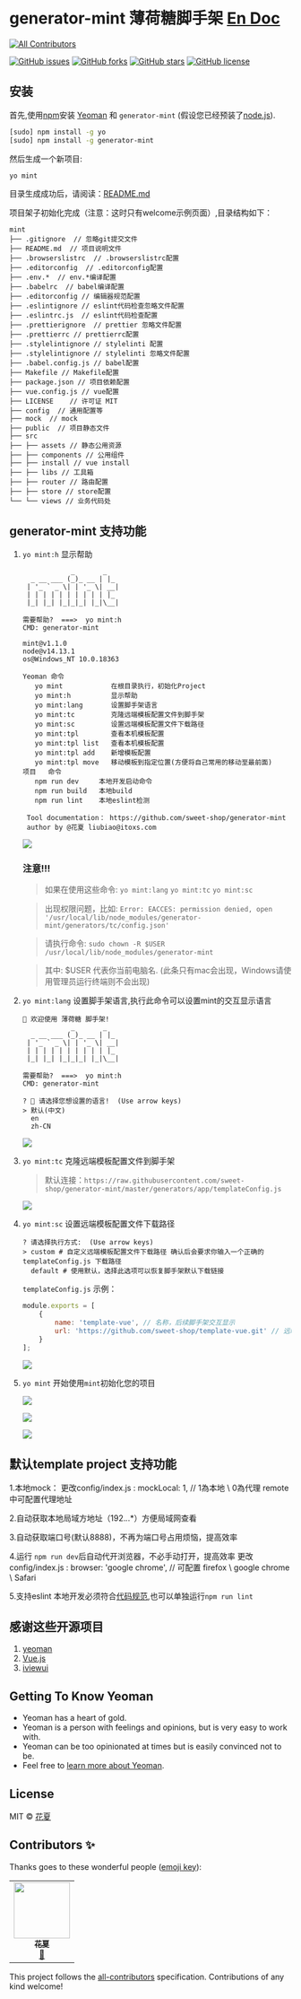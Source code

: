 # generator-mint 薄荷糖脚手架 [En Doc](./README_EN.md)
<!-- ALL-CONTRIBUTORS-BADGE:START - Do not remove or modify this section -->
[![All Contributors](https://img.shields.io/badge/all_contributors-1-orange.svg?style=flat-square)](#contributors-)
<!-- ALL-CONTRIBUTORS-BADGE:END -->

[![GitHub issues](https://img.shields.io/github/issues/sweet-shop/generator-mint.svg)](https://github.com/sweet-shop/generator-mint/issues)
[![GitHub forks](https://img.shields.io/github/forks/sweet-shop/generator-mint.svg)](https://github.com/sweet-shop/generator-mint/network)
[![GitHub stars](https://img.shields.io/github/stars/sweet-shop/generator-mint.svg)](https://github.com/sweet-shop/generator-mint/stargazers)
[![GitHub license](https://img.shields.io/github/license/sweet-shop/generator-mint.svg)](https://github.com/sweet-shop/generator-mint/blob/master/LICENSE)

## 安装

首先,使用[npm](https://www.npmjs.com/)安装 [Yeoman](http://yeoman.io) 和 `generator-mint` (假设您已经预装了[node.js](https://nodejs.org/)).

```bash
[sudo] npm install -g yo
[sudo] npm install -g generator-mint
```

然后生成一个新项目:

```bash
yo mint
```
目录生成成功后，请阅读：[README.md](https://github.com/sweet-shop/generator-mint/blob/master/generators/app/templates/README.md)

项目架子初始化完成（注意：这时只有welcome示例页面）,目录结构如下：

    mint
    ├── .gitignore  // 忽略git提交文件
    ├── README.md  // 项目说明文件
    ├── .browserslistrc  // .browserslistrc配置
    ├── .editorconfig  // .editorconfig配置
    ├── .env.*  // env.*编译配置
    ├── .babelrc  // babel编译配置
    ├── .editorconfig // 编辑器规范配置
    ├── .eslintignore // eslint代码检查忽略文件配置
    ├── .eslintrc.js  // eslint代码检查配置
    ├── .prettierignore  // prettier 忽略文件配置
    ├── .prettierrc // prettierrc配置
    ├── .stylelintignore // stylelinti 配置
    ├── .stylelintignore // stylelinti 忽略文件配置
    ├── .babel.config.js // babel配置
    ├── Makefile // Makefile配置
    ├── package.json // 项目依赖配置
    ├── vue.config.js // vue配置
    ├── LICENSE    // 许可证 MIT
    ├── config  // 通用配置等
    ├── mock  // mock
    ├── public  // 项目静态文件
    ├── src
    ├── ├── assets // 静态公用资源
    ├── ├── components // 公用组件
    ├── ├── install // vue install
    ├── ├── libs // 工具箱
    ├── ├── router // 路由配置
    ├── ├── store // store配置
    └── └── views // 业务代码处

## generator-mint 支持功能

1. `yo mint:h`        显示帮助

   ```shell
               _       _
     _ __ ___ (_)_ __ | |_
    | '_ ` _ \| | '_ \| __|
    | | | | | | | | | | |_
    |_| |_| |_|_|_| |_|\__|
   
   需要帮助?  ===>  yo mint:h
   CMD: generator-mint
   
   mint@v1.1.0
   node@v14.13.1
   os@Windows_NT 10.0.18363
   
   Yeoman 命令
      yo mint            在根目录执行，初始化Project
      yo mint:h          显示帮助
      yo mint:lang       设置脚手架语言
      yo mint:tc         克隆远端模板配置文件到脚手架
      yo mint:sc         设置远端模板配置文件下载路径
      yo mint:tpl        查看本机模板配置
      yo mint:tpl list   查看本机模板配置
      yo mint:tpl add    新增模板配置
      yo mint:tpl move   移动模板到指定位置(方便将自己常用的移动至最前面)
   项目   命令
      npm run dev     本地开发启动命令
      npm run build   本地build
      npm run lint    本地eslint检测
    
    Tool documentation： https://github.com/sweet-shop/generator-mint
    author by @花夏 liubiao@itoxs.com
   ```

   ![](https://sweet-shop.github.io/obs/generator-mint/yo-mint-h.gif)

   ### 注意!!!
   
   > 如果在使用这些命令: `yo mint:lang` `yo mint:tc` `yo mint:sc`
   
   > 出现权限问题，比如: `Error: EACCES: permission denied, open '/usr/local/lib/node_modules/generator-mint/generators/tc/config.json'`

   > 请执行命令: `sudo chown -R $USER  /usr/local/lib/node_modules/generator-mint`
   
   > 其中: $USER 代表你当前电脑名. (此条只有mac会出现，Windows请使用管理员运行终端则不会出现)

2. `yo mint:lang`  设置脚手架语言,执行此命令可以设置mint的交互显示语言

   ```
   🌺 欢迎使用 薄荷糖 脚手架!
               _       _
     _ __ ___ (_)_ __ | |_
    | '_ ` _ \| | '_ \| __|
    | | | | | | | | | | |_
    |_| |_| |_|_|_| |_|\__|
   
   需要帮助?  ===>  yo mint:h
   CMD: generator-mint
   
   ? ️‍🌈 请选择您想设置的语言!  (Use arrow keys)
   > 默认(中文)
     en
     zh-CN
   ```

   ![](https://sweet-shop.github.io/obs/generator-mint/yo-mint-lang.gif)

3. `yo mint:tc`      克隆远端模板配置文件到脚手架

   > 默认连接：`https://raw.githubusercontent.com/sweet-shop/generator-mint/master/generators/app/templateConfig.js`

   

   ![](https://sweet-shop.github.io/obs/generator-mint/yo-mint-tc.gif)

4. `yo mint:sc`      设置远端模板配置文件下载路径

   ```shell
   ? 请选择执行方式:  (Use arrow keys)
   > custom # 自定义远端模板配置文件下载路径 确认后会要求你输入一个正确的 templateConfig.js 下载路径
     default # 使用默认，选择此选项可以恢复脚手架默认下载链接
   ```

   `templateConfig.js` 示例：

   ```javascript
   module.exports = [
       {
           name: 'template-vue', // 名称，后续脚手架交互显示
           url: 'https://github.com/sweet-shop/template-vue.git' // 远端维护的模板，必须git [github | gitlab]
       }
   ];
   
   ```

   ![](https://sweet-shop.github.io/obs/generator-mint/yo-mint-sc.gif)

5. `yo mint`            开始使用`mint`初始化您的项目

   ![](https://sweet-shop.github.io/obs/generator-mint/yo-mint.gif)

   ![](https://sweet-shop.github.io/obs/generator-mint/yo-mint-tpl.gif)

   ![](https://sweet-shop.github.io/obs/generator-mint/yo-mint-user-defined.gif)

## 默认template project 支持功能

1.本地mock： 更改config/index.js : mockLocal: 1, // 1為本地 \ 0為代理 remote中可配置代理地址

2.自动获取本地局域方地址（192.*.*.*）方便局域网查看

3.自动获取端口号(默认8888)，不再为端口号占用烦恼，提高效率

4.运行 `npm run dev`后自动代开浏览器，不必手动打开，提高效率 更改config/index.js : browser: 'google chrome', // 可配置 firefox \ google chrome \ Safari

5.支持eslint 本地开发必须符合[代码规范](https://github.com/huarxia/standard),也可以单独运行`npm run lint`

## 感谢这些开源项目

1. [yeoman](http://yeomanjs.org/)
2. [Vue.js](https://cn.vuejs.org/)
3. [iviewui](https://www.iviewui.com/)

## Getting To Know Yeoman

 * Yeoman has a heart of gold.
 * Yeoman is a person with feelings and opinions, but is very easy to work with.
 * Yeoman can be too opinionated at times but is easily convinced not to be.
 * Feel free to [learn more about Yeoman](http://yeoman.io/).

## License

MIT © [花夏](http://www.huar.love)

## Contributors ✨

Thanks goes to these wonderful people ([emoji key](https://allcontributors.org/docs/en/emoji-key)):

<!-- ALL-CONTRIBUTORS-LIST:START - Do not remove or modify this section -->
<!-- prettier-ignore-start -->
<!-- markdownlint-disable -->
<table>
  <tr>
    <td align="center"><a href="https://huarxia.github.io/blog/"><img src="https://avatars0.githubusercontent.com/u/11221788?v=4" width="100px;" alt=""/><br /><sub><b> 花夏</b></sub></a><br /><a href="#design-huarxia" title="Design">🎨</a></td>
  </tr>
</table>

<!-- markdownlint-enable -->
<!-- prettier-ignore-end -->
<!-- ALL-CONTRIBUTORS-LIST:END -->

This project follows the [all-contributors](https://github.com/all-contributors/all-contributors) specification. Contributions of any kind welcome!
